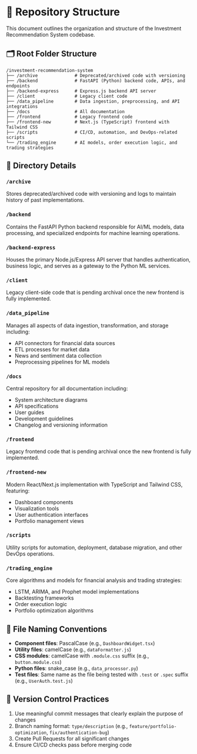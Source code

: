# 📂 Repository Structure

This document outlines the organization and structure of the Investment Recommendation System codebase.

## 🗂️ Root Folder Structure

```
/investment-recommendation-system
├── /archive              # Deprecated/archived code with versioning
├── /backend              # FastAPI (Python) backend code, APIs, and endpoints
├── /backend-express      # Express.js backend API server
├── /client               # Legacy client code
├── /data_pipeline        # Data ingestion, preprocessing, and API integrations
├── /docs                 # All documentation
├── /frontend             # Legacy frontend code
├── /frontend-new         # Next.js (TypeScript) frontend with Tailwind CSS
├── /scripts              # CI/CD, automation, and DevOps-related scripts
└── /trading_engine       # AI models, order execution logic, and trading strategies
```

## 📁 Directory Details

### `/archive`
Stores deprecated/archived code with versioning and logs to maintain history of past implementations.

### `/backend`
Contains the FastAPI Python backend responsible for AI/ML models, data processing, and specialized endpoints for machine learning operations.

### `/backend-express`
Houses the primary Node.js/Express API server that handles authentication, business logic, and serves as a gateway to the Python ML services.

### `/client`
Legacy client-side code that is pending archival once the new frontend is fully implemented.

### `/data_pipeline`
Manages all aspects of data ingestion, transformation, and storage including:
- API connectors for financial data sources
- ETL processes for market data
- News and sentiment data collection
- Preprocessing pipelines for ML models

### `/docs`
Central repository for all documentation including:
- System architecture diagrams
- API specifications
- User guides
- Development guidelines
- Changelog and versioning information

### `/frontend`
Legacy frontend code that is pending archival once the new frontend is fully implemented.

### `/frontend-new`
Modern React/Next.js implementation with TypeScript and Tailwind CSS, featuring:
- Dashboard components
- Visualization tools
- User authentication interfaces
- Portfolio management views

### `/scripts`
Utility scripts for automation, deployment, database migration, and other DevOps operations.

### `/trading_engine`
Core algorithms and models for financial analysis and trading strategies:
- LSTM, ARIMA, and Prophet model implementations
- Backtesting frameworks
- Order execution logic
- Portfolio optimization algorithms

## 📝 File Naming Conventions

- **Component files**: PascalCase (e.g., `DashboardWidget.tsx`)
- **Utility files**: camelCase (e.g., `dataFormatter.js`)
- **CSS modules**: camelCase with `.module.css` suffix (e.g., `button.module.css`)
- **Python files**: snake_case (e.g., `data_processor.py`)
- **Test files**: Same name as the file being tested with `.test` or `.spec` suffix (e.g., `UserAuth.test.js`)

## 🔄 Version Control Practices

1. Use meaningful commit messages that clearly explain the purpose of changes
2. Branch naming format: `type/description` (e.g., `feature/portfolio-optimization`, `fix/authentication-bug`)
3. Create Pull Requests for all significant changes
4. Ensure CI/CD checks pass before merging code 